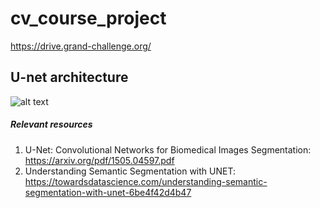 # cv_course_project

https://drive.grand-challenge.org/

## U-net architecture
![alt text](https://cdn-images-1.medium.com/max/1800/1*yzbjioOqZDYbO6yHMVpXVQ.jpeg)

##### Relevant resources
1. U-Net: Convolutional Networks for Biomedical Images Segmentation:  https://arxiv.org/pdf/1505.04597.pdf
2. Understanding Semantic Segmentation with UNET: https://towardsdatascience.com/understanding-semantic-segmentation-with-unet-6be4f42d4b47
